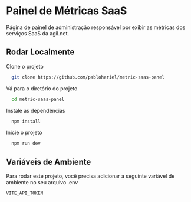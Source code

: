 # Painel de Métricas SaaS

Página de painel de administração responsável por exibir as métricas dos serviços SaaS da agil.net.


## Rodar Localmente

Clone o projeto

```bash
  git clone https://github.com/pablohariel/metric-saas-panel
```

Vá para o diretório do projeto

```bash
  cd metric-saas-panel
```

Instale as dependências

```bash
  npm install
```

Inicie o projeto

```bash
  npm run dev
```


## Variáveis de Ambiente

Para rodar este projeto, você precisa adicionar a seguinte variável de ambiente no seu arquivo .env

`VITE_API_TOKEN`
